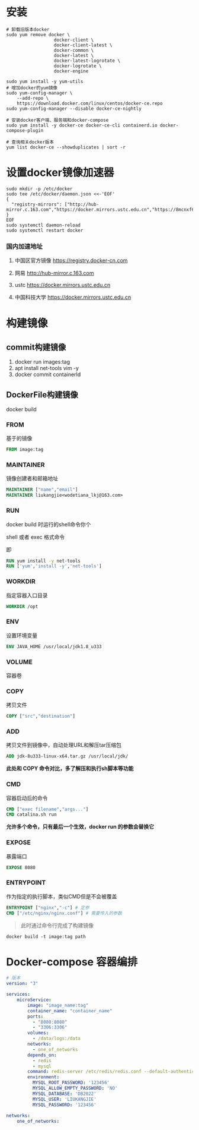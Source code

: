 # 安装

```shell
# 卸载旧版本docker
sudo yum remove docker \
                  docker-client \
                  docker-client-latest \
                  docker-common \
                  docker-latest \
                  docker-latest-logrotate \
                  docker-logrotate \
                  docker-engine

sudo yum install -y yum-utils
# 增加docker的yum镜像
sudo yum-config-manager \
    --add-repo \
    https://download.docker.com/linux/centos/docker-ce.repo
sudo yum-config-manager --disable docker-ce-nightly

# 安装docker客户端、服务端和docker-compose
sudo yum install -y docker-ce docker-ce-cli containerd.io docker-compose-plugin

# 查询相关docker版本
yum list docker-ce --showduplicates | sort -r
```

# 设置docker镜像加速器

```shell
sudo mkdir -p /etc/docker
sudo tee /etc/docker/daemon.json <<-'EOF'
{
  "registry-mirrors": ["http://hub-mirror.c.163.com","https://docker.mirrors.ustc.edu.cn","https://8mcnxf6j.mirror.aliyuncs.com"]
}
EOF
sudo systemctl daemon-reload
sudo systemctl restart docker
```

### 国内加速地址

1. 中国区官方镜像
    https://registry.docker-cn.com

2. 网易
    http://hub-mirror.c.163.com

3. ustc 
    https://docker.mirrors.ustc.edu.cn

4. 中国科技大学
    https://docker.mirrors.ustc.edu.cn

# 构建镜像



## commit构建镜像

1. docker run images:tag
2. apt install net-tools vim -y
3. docker commit containerId



## DockerFile构建镜像

docker build



### FROM

基于的镜像

```dockerfile
FROM image:tag	
```



### MAINTAINER

镜像创建者和邮箱地址

```dockerfile
MAINTAINER ["name","email"]
MAINTAINER liukangjie<wodetiana_lkj@163.com>
```



### RUN

docker build 时运行的shell命令你个

shell 或者 exec 格式命令

即

```dockerfile
RUN yum install -y net-tools
RUN ['yum','install -y','net-tools']
```



### WORKDIR

指定容器入口目录

```dockerfile
WORKDIR /opt
```



### ENV

设置环境变量

```dockerfile
ENV JAVA_HOME /usr/local/jdk1.8_u333
```



### VOLUME

容器卷



### COPY

拷贝文件

```dockerfile
COPY ["src","destination"]
```



### ADD

拷贝文件到镜像中，自动处理URL和解压tar压缩包

```dockerfile
ADD jdk-8u333-linux-x64.tar.gz /usr/local/jdk/
```

**此处和 COPY 命令对比，多了解压和执行sh脚本等功能**



### CMD

容器启动后的命令

```dockerfile
CMD ["exec filename","args..."]
CMD catalina.sh run
```

**允许多个命令，只有最后一个生效，docker run 的参数会替换它**



### EXPOSE

暴露端口

```dockerfile
EXPOSE 8080
```



### ENTRYPOINT

作为指定的执行脚本，类似CMD但是不会被覆盖

```dockerfile
ENTRYPOINT ["nginx","-c"] # 定参
CMD ["/etc/nginx/nginx.conf"] # 需要传入的参数 
```



> 此时通过命令行完成了构建镜像

```shell
docker build -t image:tag path
```



# Docker-compose 容器编排

```yaml
# 版本
version: "3"

services:
	microService:
		image: "image_name:tag"
		container_name: "container_name"
		ports:
		  - "8080:8080"
		  - "3306:3306"
		volumes:
		  - /data/logs:/data
		networks:
		  - one_of_networks
		depends_on:
		  - redis
		  - mysql
		command: redis-server /etc/redis/redis.conf --default-authentication-plugin=mysql_native_password
		environment:
		  MYSQL_ROOT_PASSWORD: '123456'
		  MYSQL_ALLOW_EMPTY_PASSWORD: 'NO'
		  MYSQL_DATABASE: 'DB2022'
		  MYSQL_USER: 'LIUKANGJIE'
		  MYSQL_PASSWORD: '123456'
		  
networks: 
	one_of_networks:
```



